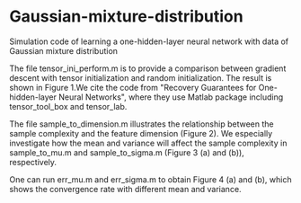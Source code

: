 # Gaussian-mixture-distribution
Simulation code of learning a one-hidden-layer neural network with data of Gaussian mixture distribution

The file tensor_ini_perform.m is to provide a comparison between gradient descent with tensor initialization and random initialization. The result is shown in Figure 1.We cite the code from "Recovery Guarantees for One-hidden-layer Neural Networks", where they use Matlab package including tensor_tool_box and tensor_lab.

The file sample_to_dimension.m illustrates the relationship between the sample complexity and the feature dimension (Figure 2). We especially investigate how the mean and variance will affect the sample complexity in sample_to_mu.m and sample_to_sigma.m (Figure 3 (a) and (b)), respectively.

One can run err_mu.m and err_sigma.m to obtain Figure 4 (a) and (b), which shows the convergence rate with different mean and variance.


